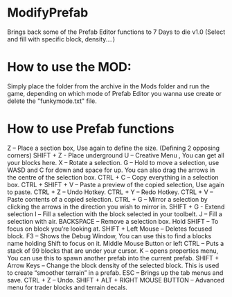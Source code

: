 # ModifyPrefab
Brings back some of the Prefab Editor functions to 7 Days to die v1.0
(Select and fill with specific block, density....)

# How to use the MOD:
Simply place the folder from the archive in the Mods folder and run the game, depending on which mode of Prefab Editor you wanna use create or delete the "funkymode.txt" file.

# How to use Prefab functions
Z – Place a section box, Use again to define the size. (Defining 2 opposing corners)
SHIFT + Z - Place underground
U – Creative Menu , You can get all your blocks here.
X – Rotate a selection.
G – Hold to move a selection, use WASD and C for down and space for up. You can also drag the arrows in the centre of the selection box.
CTRL + C – Copy everything in a selection box.
CTRL + SHIFT + V – Paste a preview of the copied selection, Use again to paste.
CTRL + Z – Undo Hotkey.
CTRL + Y – Redo Hotkey.
CTRL + V – Paste contents of a copied selection.
CTRL + G – Mirror a selection by clicking the arrows in the direction you wish to mirror in.
SHIFT + G - Extend selection
l – Fill a selection with the block selected in your toolbelt.
J – Fill a selection with air.
BACKSPACE – Remove a selection box.
Hold SHIFT – To focus on block you’re looking at.
SHIFT + Left Mouse – Deletes focused block.
F3 – Shows the Debug Window, You can use this to find a blocks name holding Shift to focus on it.
Middle Mouse Button or left CTRL – Puts a stack of 99 blocks that are under your cursor.
K – opens properties menu, You can use this to spawn another prefab into the current prefab.
SHIFT + Arrow Keys – Change the block density of the selected block. This is used to create “smoother terrain” in a prefab.
ESC – Brings up the tab menus and save.
CTRL + Z – Undo.
SHIFT + ALT + RIGHT MOUSE BUTTON – Advanced menu for trader blocks and terrain decals.
